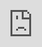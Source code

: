 ```yaml
---
layout: minimal
title:  IRC Web Chat — PHP-FG
---
```

<iframe src="http://webchat.freenode.net?nick=fg...&amp;channels=phpfg&amp;prompt=1"
	style="border: 0; position:fixed; top:0; left:0; right:0; bottom:0; width:100%; height:100%"></iframe>
